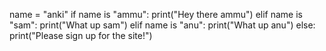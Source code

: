 name = "anki"
if name is "ammu":
    print("Hey there ammu")
elif name is "sam":
    print("What up sam")
elif name is "anu":
    print("What up anu")
else:
    print("Please sign up for the site!")
